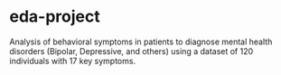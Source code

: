 # eda-project
Analysis of behavioral symptoms in patients to diagnose mental health disorders (Bipolar, Depressive, and others) using a dataset of 120 individuals with 17 key symptoms.

